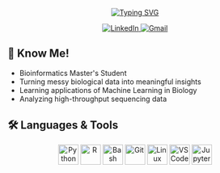 <p align="center">
  <a href="https://git.io/typing-svg">
    <img src="https://readme-typing-svg.demolab.com?font=Josefin+Sans&size=30&duration=4000&pause=500&color=657FA6&center=true&width=435&lines=Hello+there!+%F0%9F%91%8B+I'm+Dimitra.;Welcome+to+my+profile!+%F0%9F%91%A9%E2%80%8D%F0%9F%92%BB" alt="Typing SVG" />
  </a>
</p>


<p align="center">
  <a href="https://www.linkedin.com/in/dimitramitsoudi" target="_blank">
    <img src="https://img.shields.io/badge/LinkedIn-blue?logo=linkedin&style=for-the-badge" alt="LinkedIn">
  </a>
  <a href="mailto:demymi7@gmail.com" target="_blank">
    <img src="https://img.shields.io/badge/Gmail-D14836?logo=gmail&logoColor=white&style=for-the-badge" alt="Gmail">
  </a>
</p>

## 🧬 Know Me!
- Bioinformatics Master's Student
- Turning messy biological data into meaningful insights 
- Learning applications of Machine Learning in Biology
- Analyzing high-throughput sequencing data

## 🛠️ Languages & Tools

<p align="center">
  <!-- Python -->
  <img src="https://cdn.jsdelivr.net/gh/devicons/devicon/icons/python/python-original.svg" alt="Python" width="40" height="40" />

  <!-- R -->
  <img src="https://cdn.jsdelivr.net/gh/devicons/devicon/icons/r/r-original.svg" alt="R" width="40" height="40" />

  <!-- Bash -->
  <img src="https://cdn.jsdelivr.net/gh/devicons/devicon/icons/bash/bash-original.svg" alt="Bash" width="40" height="40" />

  <!-- Git -->
  <img src="https://cdn.jsdelivr.net/gh/devicons/devicon/icons/git/git-original.svg" alt="Git" width="40" height="40" />

  <!-- Linux -->
  <img src="https://cdn.jsdelivr.net/gh/devicons/devicon/icons/linux/linux-original.svg" alt="Linux" width="40" height="40" />

  <!-- VS Code -->
  <img src="https://cdn.jsdelivr.net/gh/devicons/devicon/icons/vscode/vscode-original.svg" alt="VSCode" width="40" height="40" />

  <!-- Jupyter -->
  <img src="https://cdn.jsdelivr.net/gh/devicons/devicon/icons/jupyter/jupyter-original.svg" alt="Jupyter" width="40" height="40" />
</p>



<!--
**demymits/demymits** is a ✨ _special_ ✨ repository because its `README.md` (this file) appears on your GitHub profile.

Here are some ideas to get you started:

- 🔭 I’m currently working on ...
- 🌱 I’m currently learning ...
- 👯 I’m looking to collaborate on ...
- 🤔 I’m looking for help with ...
- 💬 Ask me about ...
- 📫 How to reach me: ...
- 😄 Pronouns: ...
- ⚡ Fun fact: ...
-->

